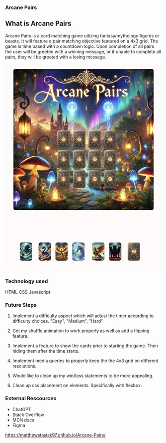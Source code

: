### Arcane Pairs

## What is Arcane Pairs

Arcane Pairs is a card matching game utlizing fantasy/mythology figures or beasts. It will feature a pair matching objective featured on a 4x3 grid. The game is time based with a countdown logic.
Upon completion of all pairs the user will be greeted with a winning message, or if unable to complete all pairs, they will be greeted with a losing message.

![image](./assets/WireFrame.png)

### Technology used

HTML
CSS
Javascript

### Future Steps

1. Implement a difficulty aspect which will adjust the timer according to difficulty choices. "Easy", "Medium", "Hard"

2. Get my shuffle animation to work properly as well as add a flipping feature.

3. Implement a feature to show the cards prior to starting the game. Then hiding them after the time starts.

4. Implement media queries to properly keep the the 4x3 grid on different resolutions.

5. Would like to clean up my win/loss statements to be more appealing.

6. Clean up css placement on elements. Specifically with flexbox.

### External Rescources

- ChatGPT
- Stack Overflow
- MDN docs
- Figma

https://matthewstasiak97.github.io/Arcane-Pairs/
